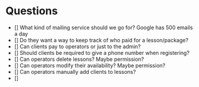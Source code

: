 # Questions

-   [] What kind of mailing service should we go for? Google has 500 emails a day
-   [] Do they want a way to keep track of who paid for a lesson/package?
-   [] Can clients pay to operators or just to the admin?
-   [] Should clients be required to give a phone number when registering?
-   [] Can operators delete lessons? Maybe permission?
-   [] Can operators modify their availability? Maybe permission?
-   [] Can operators manually add clients to lessons?
-   []
